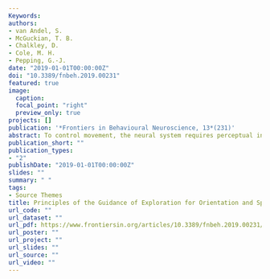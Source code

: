 ```yaml
---
Keywords:
authors:
- van Andel, S.
- McGuckian, T. B.
- Chalkley, D.
- Cole, M. H.
- Pepping, G.-J.
date: "2019-01-01T00:00:00Z"
doi: "10.3389/fnbeh.2019.00231"
featured: true
image:
  caption: 
  focal_point: "right"
  preview_only: true
projects: []
publication: '*Frontiers in Behavioural Neuroscience, 13*(231)'
abstract: To control movement, the neural system requires perceptual information to distinguish what actions are possible in any given environment. The behavior aimed at collecting this information, termed ‘exploration’, is vital for successful movement control. Currently, the main function of exploration is understood in the context of specifying task requirements. To accommodate for agency and action-selection, we propose that this understanding needs to be supplemented with a function of exploration that logically precedes the specification of action requirements with the purpose of discovery of possibilities for action - action orientation. This study aimed to provide evidence for the delineation of exploration for action orientation and exploration for action specification. Sixteen male participants volunteered and performed a laboratory-based exploration task. The visual scenes of different task-specific situations were projected on five monitors surrounding the participant. At a predetermined time, the participant received a simulated ball and was asked to respond by indicating where they would next play the ball. Head movements were recorded using inertial sensors as a measure of exploratory activity. It was shown that movement guidance characteristics varied between different head turns as participants moved from exploration for orientation to exploration for action specification. The first head turn in the trial, used for action-orientation, showed later peaks in the velocity profile and harder closure of the movement gap (gap between the start and end of the head-movement) in comparison to the later head turns. However, no differences were found between the first and the final head turn, which we hypothesized are used mainly for action orientation and specification respectively. These results are in support of differences in the function and control of head movement for discovery of opportunities for action (orientation) versus head movement for specification of task requirements. Both are important for natural movement, yet in experimental settings, orientation is often neglected. Including both orientation and action specification in an experimental design should maximize generalizability of an experiment to natural behavior. Future studies are required to study the neural bases of movement guidance in order to better understand exploration in anticipation of movement. 
publication_short: ""
publication_types:
- "2"
publishDate: "2019-01-01T00:00:00Z"
slides: ""
summary: " "
tags:
- Source Themes
title: Principles of the Guidance of Exploration for Orientation and Specification of Action
url_code: ""
url_dataset: ""
url_pdf: https://www.frontiersin.org/articles/10.3389/fnbeh.2019.00231/full
url_poster: ""
url_project: ""
url_slides: ""
url_source: ""
url_video: ""
---
```


